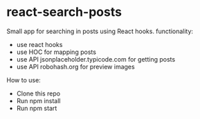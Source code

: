 # react-search-posts
Small app for searching in posts using React hooks.
functionality:
 - use react hooks
 - use HOC for mapping posts
 - use API jsonplaceholder.typicode.com for getting posts
 - use API robohash.org for preview images


How to use:

- Clone this repo
- Run npm install
- Run npm start
